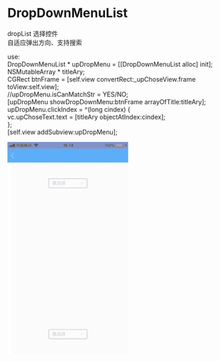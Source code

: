# DropDownMenuList

dropList 选择控件   
自适应弹出方向、支持搜索  
  
use:    
DropDownMenuList * upDropMenu = [[DropDownMenuList alloc] init];  
NSMutableArray * titleAry;  
CGRect btnFrame = [self.view convertRect:_upChoseView.frame toView:self.view];  
//upDropMenu.isCanMatchStr = YES/NO;  
[upDropMenu showDropDownMenu:btnFrame arrayOfTitle:titleAry];  
upDropMenu.clickIndex = ^(long cindex) {  
     vc.upChoseText.text = [titleAry objectAtIndex:cindex];  
};  
[self.view addSubview:upDropMenu];    

![](https://github.com/aaa510665117/DropDownMenuList/raw/master/dropMenuListGif.gif)  
